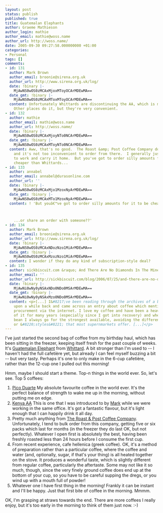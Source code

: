 ```yaml
---
layout: post
status: publish
published: true
title: Guatemalan Elephants
author: Graeme Mathieson
author_login: mathie
author_email: mathie@woss.name
author_url: http://woss.name/
date: 2005-09-30 09:27:58.000000000 +01:00
categories:
- Personal
tags: []
comments:
- id: 131
  author: Mark Brown
  author_email: broonie@sirena.org.uk
  author_url: http://www.sirena.org.uk/log/
  date: !binary |-
    MjAwNS0wOS0zMCAxMjoxMToyOCArMDEwMA==
  date_gmt: !binary |-
    MjAwNS0wOS0zMCAxMToxMToyOCArMDEwMA==
  content: Unfortunately Whittards are discontinuing the AA, which is most annoying.
    Other places do it, but they're very convenient.
- id: 132
  author: mathie
  author_email: mathie@woss.name
  author_url: http://woss.name/
  date: !binary |-
    MjAwNS0wOS0zMCAxMjoyNTo0NCArMDEwMA==
  date_gmt: !binary |-
    MjAwNS0wOS0zMCAxMToyNTo0NCArMDEwMA==
  content: Aww, that's no good.  The Roast &amp; Post Coffee Company do it too, though,
    and it's not too inconvenient to order from there.  I generally just get it delivered
    to work and carry it home.  But you've got to order silly amounts for it to be
    cheaper than Whittards...
- id: 133
  author: annabel
  author_email: annabel@durasonline.com
  author_url: ''
  date: !binary |-
    MjAwNS0wOS0zMCAxMjo1MzoxNyArMDEwMA==
  date_gmt: !binary |-
    MjAwNS0wOS0zMCAxMTo1MzoxNyArMDEwMA==
  content: ! 'But youâ€™ve got to order silly amounts for it to be cheaper than Whittards..



    ...or share an order with someone??'
- id: 134
  author: Mark Brown
  author_email: broonie@sirena.org.uk
  author_url: http://www.sirena.org.uk/log/
  date: !binary |-
    MjAwNS0wOS0zMCAxNDozNzo1MiArMDEwMA==
  date_gmt: !binary |-
    MjAwNS0wOS0zMCAxMzozNzo1MiArMDEwMA==
  content: I wonder if they do any kind of subscription-style deal?
- id: 135
  author: sickbiscuit.com &raquo; And There Are No Diamonds In The Mine
  author_email: ''
  author_url: http://sickbiscuit.com/blog/2006/07/25/and-there-are-no-diamonds-in-the-mine/
  date: !binary |-
    MjAwNi0wNy0yNSAxNDo0NDo0MSArMDEwMA==
  date_gmt: !binary |-
    MjAwNi0wNy0yNSAxMzo0NDo0MSArMDEwMA==
  content: <p>[...] I&#8217;ve been reading through the archives of a blog I stumbled
    upon a while back and came across an entry about coffee which mentioned it&#8217;s
    procurement via the internet. I love my coffee and have been a heavy consumer
    of it for many years (especially since I got into recovery) and when chosing a
    bean I always go for the strongest available, avoiding the different &#8220;blends&#8221;
    or &#8220;styles&#8221; that most supernmarkets offer. [...]</p>
---
```

I've just started the second bag of coffee from my birthday haul, which has been sitting in the freezer, keeping itself fresh for the past couple of weeks.  It's <a href="http://www.whittard.co.uk/cgi-bin/whittard.filereader?433cf35602222792273fc0a801830650+EN/products/150B">Guatemalan Elephant</a> from <a href="http://www.whittard.co.uk/">Whittard</a>.  A bit stronger than I'm used to  -- I haven't had the full cafeti&egrave;re yet, but already I can feel myself buzzing a bit -- but very tasty.  Perhaps it's one to only make in the 6-cup cafeti&egrave;re, rather than the 12-cup one I pulled out this morning!

Hmm, maybe I should start a theme.  Top-n things in the world ever.  So, let's see.  Top 5 coffees:

<ol>
  <li><a href="http://www.whittard.co.uk/cgi-bin/whittard.filereader?433cf35602222792273fc0a801830650+EN/products/5306B">Pico Duarte</a>  My absolute favourite coffee in the world ever.  It's the perfect balance of strength to wake me up in the morning, without putting me on edge.</li>
  <li><a href="http://www.whittard.co.uk/cgi-bin/whittard.filereader?433cf35602222792273fc0a801830650+EN/products/138B">Kenya AA</a>  This is one that I was introduced to by <a href="http://www.sirena.org.uk/log/">Mark</a> while we were working in the same office.  It's got a fantastic flavour, but it's light enough that I can happily drink it all day.</li>
  <li>Pretty much anything from <a href="http://www.realcoffee.co.uk/products.asp?id=Origins">The Roast &amp; Post Coffee Company</a>.  Unfortunately, I tend to bulk order from this company, getting five or six packs which last for months (in the freezer they do last OK, but not perfectly).  Whatever I open first is absolutely the best, having been freshly roasted less than 24 hours before I consume the first cup.</li>
  <li>From recent experience, cafe hellenica (greek coffee).  OK, it's a method of preparation rather than a particular coffee, where the coffee and water (and, optionally, sugar, if that's your thing) is all heated together on the stove.  It produces a wonderful taste, which is slightly different from regular coffee, particularly the aftertaste.  Some may not like it so much, though, since the very finely ground coffee does end up at the bottom of your cup, so you have to be careful supping the dregs, or you wind up with a mouth full of powder!</li>
  <li>Whatever one I have first thing in the morning!  Frankly it can be instant and I'll be happy.  Just that first bite of coffee in the morning.  Mmmm.</li>
</ol>

OK, I'm grasping at straws towards the end.  There are more coffees I really enjoy, but it's too early in the morning to think of them just now. :-)
